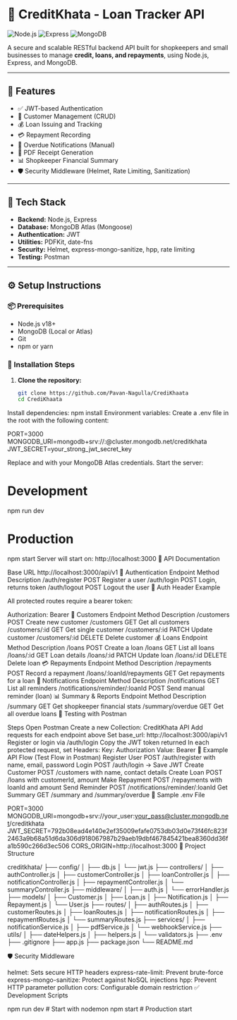 # 📒 CreditKhata - Loan Tracker API

![Node.js](https://img.shields.io/badge/Node.js-18.x-green)
![Express](https://img.shields.io/badge/Express-4.x-lightgrey)
![MongoDB](https://img.shields.io/badge/MongoDB-6.x-blue)

A secure and scalable RESTful backend API built for shopkeepers and small businesses to manage **credit, loans, and repayments**, using Node.js, Express, and MongoDB.

---

## 🚀 Features

- ✅ JWT-based Authentication
- 👥 Customer Management (CRUD)
- 💰 Loan Issuing and Tracking
- 💳 Repayment Recording
- 🔔 Overdue Notifications (Manual)
- 📄 PDF Receipt Generation
- 📊 Shopkeeper Financial Summary
- 🛡 Security Middleware (Helmet, Rate Limiting, Sanitization)

---

## 🧱 Tech Stack

- **Backend:** Node.js, Express
- **Database:** MongoDB Atlas (Mongoose)
- **Authentication:** JWT
- **Utilities:** PDFKit, date-fns
- **Security:** Helmet, express-mongo-sanitize, hpp, rate limiting
- **Testing:** Postman

---

## ⚙️ Setup Instructions

### 📦 Prerequisites

- Node.js v18+
- MongoDB (Local or Atlas)
- Git
- npm or yarn

### 📁 Installation Steps

1. **Clone the repository:**

   ```bash
   git clone https://github.com/Pavan-Nagulla/CrediKhaata
   cd CrediKhaata

Install dependencies:
npm install
Environment variables:
Create a .env file in the root with the following content:

PORT=3000
MONGODB_URI=mongodb+srv://<username>:<password>@cluster.mongodb.net/creditkhata
JWT_SECRET=your_strong_jwt_secret_key

Replace <username> and <password> with your MongoDB Atlas credentials.
Start the server:
# Development
npm run dev

# Production
npm start
Server will start on: http://localhost:3000
📡 API Documentation

Base URL
http://localhost:3000/api/v1
🔐 Authentication
Endpoint	Method	Description
/auth/register	POST	Register a user
/auth/login	POST	Login, returns token
/auth/logout	POST	Logout the user
🔑 Auth Header Example

All protected routes require a bearer token:

Authorization: Bearer <your-jwt-token>
👥 Customers
Endpoint	Method	Description
/customers	POST	Create new customer
/customers	GET	Get all customers
/customers/:id	GET	Get single customer
/customers/:id	PATCH	Update customer
/customers/:id	DELETE	Delete customer
💰 Loans
Endpoint	Method	Description
/loans	POST	Create a loan
/loans	GET	List all loans
/loans/:id	GET	Loan details
/loans/:id	PATCH	Update loan
/loans/:id	DELETE	Delete loan
💳 Repayments
Endpoint	Method	Description
/repayments	POST	Record a repayment
/loans/:loanId/repayments	GET	Get repayments for a loan
🔔 Notifications
Endpoint	Method	Description
/notifications	GET	List all reminders
/notifications/reminder/:loanId	POST	Send manual reminder (loan)
📊 Summary & Reports
Endpoint	Method	Description
/summary	GET	Get shopkeeper financial stats
/summary/overdue	GET	Get all overdue loans
🧪 Testing with Postman

Steps
Open Postman
Create a new Collection: CreditKhata API
Add requests for each endpoint above
Set base_url: http://localhost:3000/api/v1
Register or login via /auth/login
Copy the JWT token returned
In each protected request, set Headers:
Key: Authorization
Value: Bearer <copied-token>
🔁 Example API Flow (Test Flow in Postman)
Register User
POST /auth/register with name, email, password
Login
POST /auth/login → Save JWT
Create Customer
POST /customers with name, contact details
Create Loan
POST /loans with customerId, amount
Make Repayment
POST /repayments with loanId and amount
Send Reminder
POST /notifications/reminder/:loanId
Get Summary
GET /summary and /summary/overdue
🧾 Sample .env File

PORT=3000
MONGODB_URI=mongodb+srv://your_user:your_pass@cluster.mongodb.net/creditkhata
JWT_SECRET=792b08ead4e140e2ef35009efafe0753db03d0e73f46fc823f2463a9b68a51d6da306d918067987b29aeb19dbf467845421bea8360dd36fa1b590c266d3ec506
CORS_ORIGIN=http://localhost:3000
📂 Project Structure

creditkhata/
├── config/
│   ├── db.js
│   └── jwt.js
├── controllers/
│   ├── authController.js
│   ├── customerController.js
│   ├── loanController.js
│   ├── notificationController.js
│   ├── repaymentController.js
│   └── summaryController.js
├── middleware/
│   ├── auth.js
│   └── errorHandler.js
├── models/
│   ├── Customer.js
│   ├── Loan.js
│   ├── Notification.js
│   ├── Repayment.js
│   └── User.js
├── routes/
│   ├── authRoutes.js
│   ├── customerRoutes.js
│   ├── loanRoutes.js
│   ├── notificationRoutes.js
│   ├── repaymentRoutes.js
│   └── summaryRoutes.js
├── services/
│   ├── notificationService.js
│   ├── pdfService.js
│   └── webhookService.js
├── utils/
│   ├── dateHelpers.js
│   ├── helpers.js
│   └── validators.js
├── .env
├── .gitignore
├── app.js
├── package.json
└── README.md


🛡 Security Middleware

helmet: Sets secure HTTP headers
express-rate-limit: Prevent brute-force
express-mongo-sanitize: Protect against NoSQL injections
hpp: Prevent HTTP parameter pollution
cors: Configurable domain restriction
✅ Development Scripts

npm run dev     # Start with nodemon
npm start       # Production start
